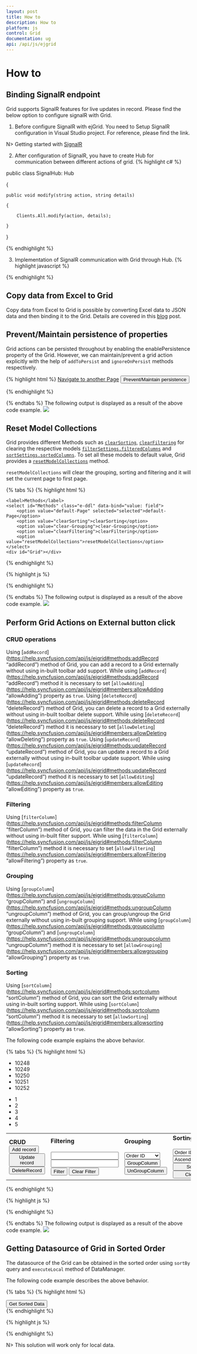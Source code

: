 ```yaml
---
layout: post
title: How to
description: How to
platform: js
control: Grid
documentation: ug
api: /api/js/ejgrid
---
```

# How to

## Binding SignalR endpoint

Grid  supports SignalR features for live updates in record. Please find the below option to configure signalR with Grid. 

1) Before configure SignalR with ejGrid. You need to Setup SignalR configuration in Visual Studio project. For reference, please find the link.

N> Getting started with [SignalR](http://www.asp.net/signalr/overview/getting-started/tutorial-getting-started-with-signalr#setup "signalr") 



2) After configuration of SignalR, you have to create Hub for communication between different actions of grid. 
{% highlight c# %}

public class SignalHub: Hub

{

	public void modify(string action, string details)

	{

		Clients.All.modify(action, details);

	}

}

{% endhighlight %}

3) Implementation of SignalR communication with Grid through Hub.
{% highlight javascript %}

<div id="Grid"></div>
<script type="text/javascript">
  $(function () {
      var data = ej.DataManager(window.gridData).executeLocal(ej.Query().take(50));
      $("#Editing").ejGrid({
          dataSource: data,
          allowPaging: true,
          allowSorting: true,
          actionComplete: "actionComplete",
          editSettings: {
              allowEditing: true,
              allowAdding: true,
              allowDeleting: true
          },
          toolbarSettings: {
              showToolbar: true,
              toolbarItems: [ej.Grid.ToolBarItems.Add, ej.Grid.ToolBarItems.Edit, ej.Grid.ToolBarItems.Delete, ej.Grid.ToolBarItems.Update, ej.Grid.ToolBarItems.Cancel]
          },
          columns:
              [
                  { field: "OrderID", isPrimaryKey: true, headerText: "Order ID", width: 75, textAlign: ej.TextAlign.Right },
                  { field: "CustomerID", headerText: "Customer ID", width: 80 },
                  { field: "EmployeeID", headerText: "Employee ID", width: 75, textAlign: ej.TextAlign.Right },
                  { field: "Freight", width: 75, format: "{0:C}", textAlign: ej.TextAlign.Right },
                  { field: "ShipCity", headerText: "Ship City", width: 110 }
              ]
      });
      window.signal = $.connection.signalHub;
      window.signal.client.modify = function (action, details) {
          details = JSON.parse(details);
          if (action == "add") $("#Editing").ejGrid("addRecord", details);
          else if (action == "beginedit") $("#Editing").ejGrid("updateRecord", "OrderID", details);
          else $("#Editing").ejGrid("deleteRecord", "OrderID", details);
      };
      $.connection.hub.start().done(function () {
          window.actionComplete = function (args) {
              if (args.requestType == "save" || args.requestType == "delete") window.signal.server.modify(args.requestType == "delete" ? args.requestType : window.previousAction, JSON.stringify(args.rowData));
              if (args.requestType != "delete") window.previousAction = args.requestType;
          }
      });
  });
  
</script>


{% endhighlight %}

## Copy data from Excel to Grid

Copy data from Excel to Grid is possible by converting Excel data to JSON data and then binding it to the Grid. Details are covered in this [blog](https://www.syncfusion.com/blogs/post/Copying-and-Pasting-Excel-Sheet-Data-to-Grid-ASPNET-MVC.aspx) post. 


## Prevent/Maintain persistence of properties

Grid actions can be persisted throughout by enabling the enablePersistence property of the Grid. However, we can maintain/prevent a grid action explicitly with the help of `addToPersist` and `ignoreOnPersist` methods respectively.

{% highlight html %}
<a href="http://www.syncfusion.com">Navigate to another Page</a>
<button id="btn">Prevent/Maintain persistence</button>
<div id="Grid"></div>
    <script type="text/javascript">
        $(function () {
            $("#Grid").ejGrid({
                dataSource: window.gridData,
                allowFiltering: true,
                filterSettings: {filterType: "menu"},
                allowPaging: true,
                allowGrouping: true,
                enablePersistence: true,
                columns: [
                    { field: "OrderID", headerText: "Order ID", width: 75, textAlign: ej.TextAlign.Right },
                    { field: "CustomerID", headerText: "Customer ID", width: 80},
                    { field: "EmployeeID", headerText: "Employee ID", width: 75, textAlign: ej.TextAlign.Right },
                    { field: "Freight", width: 75, format: "{0:C}", textAlign: ej.TextAlign.Right }]
            });
            $("#btn").ejButton({
            click: function(args){
                var gridObj = $("#Grid").ejGrid("instance");//get the gridObject
                // by default the enableAltRow property of the grid is true.
                gridObj.option("model.enableAltRow", false);   //set the enableAltRow property of the grid as false 
                //by default the filterSettings and groupSettings will be persisted upon navigating to another page.
                gridObj.ignoreOnPersist(["filterSettings", "groupSettings"]);// set the properties that are to be prevented from being persisted
                //by default the enableAltRow property of the grid will not be persisted
                gridObj.addToPersist("enableAltRow");// set the properties that are to be maintained for persistence.
            }
            });
        });
  {% endhighlight %}   
  
  So on navigating to another page by clicking on the link, by default the filterSettings and groupSettings will be persisted. But upon clicking the button and navigating, the persist state of the Grid actions are modified.
   
## External Search in Grid

Using [`search`](https://help.syncfusion.com/api/js/ejgrid#methods:search “search”) method of Grid, you can search the string in Grid externally without using in-built toolbar search support. While using [`search`](https://help.syncfusion.com/api/js/ejgrid#methods:search “search”) method it is necessary to set [`allowSearching`](https://help.syncfusion.com/api/js/ejgrid#members:allowsearching “allowSearching”) property as `true`. To clear the searching by external action use  [`clearSearching`](https://help.syncfusion.com/api/js/ejgrid#methods:clearsearching “clearSearching”) method. The following code example explains the above behavior.

{% tabs %}
{% highlight html %}
<div class="content-container-fluid">
    <div class="row">
        <div id="sampleProperties">
            <div class="prop-grid">
                <div class="row">
                    <div class="col-md-3">
                        <input type="text" id="searchString" class="e-ejinputtext" />
                        <input type="button" id="search" value="Searching" />
                        <input type="button" id="clear" value="Clear Searching" />
                    </div>
                </div>
            </div>
        </div>
        <div class="cols-sample-area">
            <div id="Grid"></div>
        </div>
    </div>
</div>


{% endhighlight %}

{% highlight js %}
<script>
    $(function () {
        $("#Grid").ejGrid({
            dataSource: window.gridData,
            allowPaging: true,
            allowSearching: true,
            columns: [
            { field: "OrderID" },
            { field: "CustomerID" },
            { field: "EmployeeID" },
            { field: "Freight" },
            { field: "ShipCity" },
            { field: "ShipCountry" }
            ]
        });
        $("#search").ejButton({ click: "onSearching" });
        $("#clear").ejButton({ click: "onClearing" });
    });
    function onSearching(args) {
        var obj = $("#Grid").ejGrid("instance");
        var val = $("#searchString").val();
        obj.search(val);
    }
    function onClearing(args){
        var obj = $("#Grid").ejGrid("instance");
        $("#searchString").val("");
        obj.clearSearching();
    }
</script>


{% endhighlight %}

{% endtabs %}
The following output is displayed as a result of the above code example.
![](externalsearch_images/externalsearch_img1.png)

## Reset Model Collections

Grid provides different Methods such as [`clearSorting`](https://help.syncfusion.com/api/js/ejgrid#methods:clearsorting "clearSorting"), [`clearFiltering`](https://help.syncfusion.com/api/js/ejgrid#methods:clearfiltering "clearFiltering") for clearing the respective models [`filterSettings.filteredColumns`](https://help.syncfusion.com/api/js/ejgrid#members:filtersettings-filteredcolumns "filteredColumns") and [`sortSettings.sortedColumns`](https://help.syncfusion.com/api/js/ejgrid#members:sortsettings-sortedcolumns "sortedColumns"). To set all these models to default value, Grid provides a [`resetModelCollections`](https://help.syncfusion.com/api/js/ejgrid#methods:resetmodelcollections "resetModelCollections") method. 

`resetModelCollections` will clear the grouping, sorting and filtering and it will set the current page to first page. 

{% tabs %}
{% highlight html %}

	<label>Methods</label>
	<select id="Methods" class="e-ddl" data-bind="value: field">
		<option value="default-Page" selected="selected">default-Page</option>
		<option value="clearSorting">clearSorting</option>
		<option value="clear-Grouping">clear-Grouping</option>
		<option value="clearFiltering">clearFiltering</option>
		<option value="resetModelCollections">resetModelCollections</option>
	</select>
    <div id="Grid"></div>

{% endhighlight %}

{% highlight js %}
    <script type="text/javascript">
        $(function () {
			$("#Methods").ejDropDownList({
				watermarkText: "Select Methods",
				width: "100%",
				change: function(args){
					var gridObj = $("#Grid").ejGrid("instance");
					if(args.selectedText == "default-Page") {
					    gridObj.model.pageSettings.currentPage = 1;
					    gridObj.refreshContent();
					}
					else if(args.selectedText == "clearSorting") gridObj.clearSorting();
					else if(args.selectedText == "clear-Grouping") {
					    gridObj.model.groupSettings.groupedColumns = [];
					    gridObj.refreshContent();
					}
					else if(args.selectedText == "clearFiltering") gridObj.clearFiltering();
					else { 
					    gridObj.resetModelCollections();
					    gridObj.refreshContent();
					}
					//clearSorting and clearFiltering methods will refresh the content on its own actions
					//resetModelCollections method and other actions requires, refreshContent method to refresh the content
				}
			});

            $("#Grid").ejGrid({
                dataSource: window.gridData,
                allowPaging: true,
				pageSettings: { currentPage: 3, pageSize: 8 },
                allowSorting: true,
				sortSettings: { sortedColumns: [{field: "OrderID", direction: "ascending"}] },
				allowGrouping: true, 
				groupSettings: { groupedColumns: ["OrderID"] },
                allowFiltering: true,
                filterSettings: { filterType: "excel", 
					filteredColumns: [{ field: "ShipCity", operator: "startswith", value: "r", predicate: "and", matchCase: true }]  
				}, 
				columns: [
				   { field: "OrderID", headerText: "Order ID", textAlign: ej.TextAlign.Right },
				   { field: "EmployeeID", headerText: 'Employee ID', textAlign: ej.TextAlign.Right },
				   { field: "OrderDate", headerText: 'Order Date', format:"{0:dd/MM/yyyy}", textAlign: ej.TextAlign.Right },
				   { field: "CustomerID", headerText: 'Customer ID' },
				   { field: "Freight", headerText: 'Freight', format: "{0:C}", textAlign: ej.TextAlign.Right },
				   { field: "ShipCity", headerText: 'Ship City' }
                ]
            });
        });
    </script>


{% endhighlight %}

{% endtabs %}


The following output is displayed as a result of the above code example.
![](externalsearch_images/ResetModel.png)

## Hierarchy Grid with different foreignKeyField in parent and child table

The `queryString` property is used to filter the childGrid data based on value in parent Grid data. But when the field name provided in `queryString` does not exists in Child Grid, then `foreignKeyField` property is used to filter the childGrid data. If the foreign key column name differs for parent and child grid then use `foreignKeyField` property of Grid.

The following code example explains the above behavior.

{% highlight html %}
<div id="Grid"></div>
    <script type="text/javascript">
        $(function () {
            var Parent =[{EmployeeID:1,FirstName:"Nancy",City:"Seattle",Country:"USA"},
                            {EmployeeID:2,FirstName:"Andrew",City:"Tahoma",Country:"USA"},
                            {EmployeeID:3,FirstName:"Margret",City:"Seattle",Country:"USA"},
                            {EmployeeID:4,FirstName:"Janet",City:"Seattle",Country:"USA"}];
                            
            var Child = [{OrderID:10248,CustomerName :"Nancy",CustomerID:"VINET",ShipCity:"Graz",ShipName:"Ernst Handel"},
                            {OrderID:10249,CustomerName :"Tahoma",CustomerID:"ANATR",ShipCity:"Oulu",ShipName:"Wartier"},
                            {OrderID:10251,CustomerName :"Seattle",CustomerID:"HANAR",ShipCity:"Bergamo",ShipName:"QUICK-Stop"}];            
                            
            $("#Grid").ejGrid({
                dataSource: Parent,
                allowSorting: true,
                columns: [
                         { field: "EmployeeID", headerText: 'Employee ID', textAlign: ej.TextAlign.Right, width: 75 },
                         { field: "FirstName", headerText: 'First Name', textAlign: ej.TextAlign.Left, width: 100 },
                         { field: "City", headerText: 'City', textAlign: ej.TextAlign.Left, width: 100 },
                         { field: "Country", headerText: 'Country', textAlign: ej.TextAlign.Left, width: 100 }
                ],
                childGrid: {
                    dataSource: child,
                    queryString: "FirstName",
                    foreignKeyField:"CustomerName",
                    allowPaging: true,
                    columns: [
                             { field: "OrderID", headerText: 'Order ID', textAlign: ej.TextAlign.Right, width: 75 },
                             { field: "ShipCity", headerText: 'Ship City', textAlign: ej.TextAlign.Left, width: 100 },
                             { field: "CustomerName", headerText: 'First Name', textAlign: ej.TextAlign.Left, width: 100 },
                             { field: "CustomerID", headerText: 'Customer ID', textAlign: ej.TextAlign.Left, width: 120 },
                             { field: "ShipName", headerText: 'Ship Name', textAlign: ej.TextAlign.Left, width: 100 }
                    ],
                    
                },
            });
        });
    </script>
  {% endhighlight %}   
  
The following output is displayed as a result of the above code example.
![](Hierarchy-Grid_images/Hierarchy-Grid_images2.png)

## Display other Syncfusion controls in Grid columns

We can display the other Syncfusion controls using [`template`](https://help.syncfusion.com/api/js/ejgrid#members:columns-template "template") property of Grid columns and [`templateRefresh`](https://help.syncfusion.com/api/js/ejgrid#events:templaterefresh "templateRefresh") event of ejGrid control.

{% tabs %}
{% highlight html %}

<div class="content-container-fluid">
        <div class="row">
            <div class="cols-sample-area">
                <script type="text/x-jsrender" id="columnTemplate">

                    {{"{{"}}if EmployeeID<3{{}}}}

                    <input type="text" class="rating" value="3" />

                    {{"{{"}}else EmployeeID>2 && EmployeeID<5{{}}}}

                    <input type="text" class="rating" value="3" />

                    {{"{{"}}else EmployeeID>4{{}}}}

                    <input type="text" class="rating" value="5" />

                    {{"{{"}}/if{{}}}}
                </script>
                <div id="Grid"></div>
            </div>
        </div>
    </div>
    
{% endhighlight %}

{% highlight js %}

<script>
    $(function () {
        $("#Grid").ejGrid({
            // the datasource "window.employeeView" is referred from jsondata.min.js
            dataSource: window.employeeView,
            allowPaging: true,
            columns: [
                { headerText: "Employee Rating", template: "#columnTemplate", width: 150 },
                { field: "EmployeeID", headerText: "Employee ID", width: 90 },
                { field: "FirstName", headerText: "First Name", width: 90 },
                { field: "LastName", headerText: "Last Name", width: 90 },
                { field: "Country", headerText: "Country", width: 80 }
            ],
            templateRefresh: "template",
        });
    });
    function template(args) {
        $(args.cell).find(".rating").ejRating({ allowReset: false });
    }
</script>

{% endhighlight %}

{% endtabs %}
The following output is displayed as a result of the above code example.
![](Display_Other_controls_images/Display_Other_controls_img1.png)

## Perform Grid Actions on External button click

### CRUD operations

Using [`addRecord`](https://help.syncfusion.com/api/js/ejgrid#methods:addRecord “addRecord”) method of Grid, you can add a record to a Grid externally without using in-built toolbar add support. While using [`addRecord`](https://help.syncfusion.com/api/js/ejgrid#methods:addRecord “addRecord”) method it is necessary to set [`allowAdding`](https://help.syncfusion.com/api/js/ejgrid#members:allowAdding “allowAdding”) property as `true`.
Using [`deleteRecord`](https://help.syncfusion.com/api/js/ejgrid#methods:deleteRecord “deleteRecord”) method of Grid, you can delete a record to a Grid externally without using in-built toolbar delete support. While using [`deleteRecord`](https://help.syncfusion.com/api/js/ejgrid#methods:deleteRecord “deleteRecord”) method it is necessary to set [`allowDeleting`](https://help.syncfusion.com/api/js/ejgrid#members:allowDeleting “allowDeleting”) property as `true`.
Using [`updateRecord`](https://help.syncfusion.com/api/js/ejgrid#methods:updateRecord “updateRecord”) method of Grid, you can update a record to a Grid externally without using in-built toolbar update support. While using [`updateRecord`](https://help.syncfusion.com/api/js/ejgrid#methods:updateRecord “updateRecord”) method it is necessary to set [`allowEditing`](https://help.syncfusion.com/api/js/ejgrid#members:allowEditing “allowEditing”) property as `true`.

### Filtering

Using [`filterColumn`](https://help.syncfusion.com/api/js/ejgrid#methods:filterColumn “filterColumn”) method of Grid, you can filter the data in the Grid externally without using in-built filter support. While using [`filterColumn`](https://help.syncfusion.com/api/js/ejgrid#methods:filterColumn “filterColumn”) method it is necessary to set [`allowFiltering`](https://help.syncfusion.com/api/js/ejgrid#members:allowFiltering “allowFiltering”) property as `true`.

### Grouping

Using [`groupColumn`](https://help.syncfusion.com/api/js/ejgrid#methods:groupColumn “groupColumn”) and [`ungroupColumn`](https://help.syncfusion.com/api/js/ejgrid#methods:ungroupColumn “ungroupColumn”) method of Grid, you can group/ungroup the Grid externally without using in-built grouping support. While using [`groupColumn`](https://help.syncfusion.com/api/js/ejgrid#methods:groupcolumn “groupColumn”) and [`ungroupColumn`](https://help.syncfusion.com/api/js/ejgrid#methods:ungroupcolumn “ungroupColumn”) method it is necessary to set [`allowGrouping`](https://help.syncfusion.com/api/js/ejgrid#members:allowgrouping “allowGrouping”) property as `true`.

### Sorting

Using [`sortColumn`](https://help.syncfusion.com/api/js/ejgrid#methods:sortcolumn “sortColumn”) method of Grid, you can sort the Grid externally without using in-built sorting support. While using [`sortColumn`](https://help.syncfusion.com/api/js/ejgrid#methods:sortcolumn “sortColumn”) method it is necessary to set [`allowSorting`](https://help.syncfusion.com/api/js/ejgrid#members:allowsorting “allowSorting”) property as `true`.

The following code example explains the above behavior.

{% tabs %}
{% highlight html %}
<table>
    <tr>
        <td><b>CRUD</b><br><button id="AddRecord">Add record</button><br><button id="UpdateRecord">Update record</button><br><button id="DeleteRecord">DeleteRecord</button></td>
        <td><b>Filtering</b><br><br><input type="text" id="filterOne" /><input type="text" id="filterTwo" /><button id="filter">Filter</button> <button id="ClearFilter">Clear Filter</button></td>
        <div id="Order"><ul><li>10248</li><li>10249</li><li>10250</li><li>10251</li><li>10252</li></ul></div>
        <div id="Employee"><ul><li>1</li><li>2</li><li>3</li><li>4</li><li>5</li></ul></div>
        <td><b>Grouping</b><br><br>
            <select id="columnName" class="e-ddl" data-bind="value: field">
                <option value="OrderID" selected="selected">Order ID</option>
                <option value="CustomerID">Customer ID</option>
                <option value="Freight">Freight</option>
                <option value="ShipName">Ship Name</option>
                <option value="Verified">Verified</option>
            </select><br>
            <button id="groupColumn">GroupColumn</button>
            <button id="unGroupColumn">UnGroupColumn</button>
        </td>
        <td><b>Sorting</b><br><br>
            <select id="sortColumnName" class="e-ddl" style="width: 100px" data-bind="value: field">
                <option value="OrderID" selected="selected">Order ID</option>
                <option value="CustomerID">Customer ID</option>
                <option value="EmployeeID">Employee ID</option>
                <option value="Freight">Freight</option>
                <option value="OrderDate">Order Date</option>
            </select>
            <select id="directions" class="e-ddl" style="width: 100px" data-bind="value: field">
                <option value="ascending" selected="selected">Ascending</option>
                <option value="descending">Descending</option>
            </select>
            <button id="doSorting" style="width: 100px">Sort</button>
            <button id="clearSort" style="width: 100px">Clear</button>
        </td>
    </tr>
</table>
<div id="Grid"></div>

{% endhighlight %}

{% highlight js %}
<script type="text/javascript">
    $("#Grid").ejGrid({
        dataSource : window.gridData,
        allowPaging : true,
        isResponsive:true,
        allowSearching:true,
        allowFiltering:true,
        allowGrouping:true, 
        allowReordering:true,
        allowSorting:true,
        editSettings : {
            allowEditing : true,
            allowAdding : true,
            allowDeleting : true,
            editMode : "normal"
        },
        toolbarSettings : {
            showToolbar : true,
            toolbarItems : ["add", "edit", "delete", "update", "cancel"]
        },
        columns : [{ field: "OrderID", headerText: "Order ID",isPrimaryKey:true, width: 70 },
                   { field: "CustomerID", headerText: "Customer ID", width: 70 },
                   { field: "EmployeeID", headerText: "Employee ID", width: 70},
                   { field: "Freight", headerText: "Freight", width: 70},
                   { field: "OrderDate", headerText: "Order Date", width: 70}]
    });
    $('#filterOne').ejDropDownList({ targetID: "Order", watermarkText:"Select Filter value one", width: "230"});
    $('#filterTwo').ejDropDownList({ targetID: "Employee", watermarkText:"Select Filter value two", width: "230"});
    $("#columnName").ejDropDownList({ width: "115", selectedItemIndex: 0, change: "Grouping" });
    $("#groupColumn").ejButton({ size: "medium", click: "clickGroup", width: "100px" });
    $("#filter").ejButton({ size: "medium", click: "Filter", width: "100px" });
    $("#unGroupColumn").ejButton({ size: "medium", click: "clickGroup", width: "115px" });
    $("#AddRecord").ejButton({ size: "medium", click: "addRecord", width: "100px" });
    $("#DeleteRecord").ejButton({ size: "medium", click: "deleteRecord", width: "100px" });
    $("#UpdateRecord").ejButton({ size: "medium", click: "updateRecord", width: "100px" });
    $("#ClearFilter").ejButton({ size: "medium", click: "clearFilter", width: "100px" });
    $("#unGroupColumn").ejButton("disable");
    $("#sortColumnName").ejDropDownList({ width: "120" });
    $("#directions").ejDropDownList({ width: "120" });
    $("#sortColumnName").ejDropDownList("option",{"selectedItemIndex":1});
    $("#directions").ejDropDownList("option", { "selectedItemIndex": 0 });
    $("#doSorting,#clearSort").ejButton({ "click": "Sort", width: "100" });
    function addRecord(){
        var gridObj = $('#Grid').data("ejGrid");
        gridObj.addRecord({ "OrderID": 12333 });
    }
    function deleteRecord(){
        var gridObj = $('#Grid').data("ejGrid");
        gridObj.deleteRecord("OrderID", { OrderID: gridObj.model.dataSource[gridObj.model.selectedRowIndex].OrderID }); 
    }
    function updateRecord(){
        var gridObj = $('#Grid').data("ejGrid");
        gridObj.updateRecord("OrderID", { OrderID: 10249, EmployeeID: 3 }); 
    }
    var group = true;
    function Filter(args) {
        var gridObj = $("#Grid").data("ejGrid");
        var one = $('#filterOne').data("ejDropDownList");
        var two = $('#filterTwo').data("ejDropDownList");
        var One = one.getValue();
        var Two = two.getValue();
        gridObj.filterColumn([{field:"OrderID",operator:"equal",value:One,predicate:"and", matchcase:true},{field:"EmployeeID",operator:"equal",value:Two,predicate:"and", matchcase:true}]);
    }
    function clearFilter(args) {
        var gridObj = $("#Grid").data("ejGrid");
        gridObj.clearFiltering();
    }
    function Sort(args) {
        var gridObj = $("#Grid").data("ejGrid");
        var columnName = $("#sortColumnName").data("ejDropDownList")._selectedValue;
        var sortDirection = $("#directions").data("ejDropDownList")._selectedValue;
        if (this.element.attr("id") == "doSorting") {
            gridObj.sortColumn(columnName, sortDirection);
        }
        else {
            gridObj.clearSorting();
        }
    }
    function Grouping() {
        var gridObj = $("#Grid").data("ejGrid");
        var columnName = $("#columnName").ejDropDownList("getSelectedValue");
        if ($.inArray(columnName, gridObj.model.groupSettings.groupedColumns) != -1) {
            $("#unGroupColumn").ejButton("enable");
            $("#groupColumn").ejButton("disable");
        }
        else {
            $("#groupColumn").ejButton("enable");
            $("#unGroupColumn").ejButton("disable");
        }
    }
    function clickGroup(args) {
        var gridObj = $("#Grid").data("ejGrid");
        var columnName = $("#columnName").ejDropDownList("getSelectedValue");
        if (this.element.attr("id") == "groupColumn") {
            gridObj.groupColumn(columnName);
            if (group) {
                $("#groupColumn").ejButton("disable");
                $("#unGroupColumn").ejButton("enable");
            }
        }
        else {
            gridObj.ungroupColumn(columnName);
            group = true;
            $("#unGroupColumn").ejButton("disable");
            $("#groupColumn").ejButton("enable");
        }
    }
</script>

{% endhighlight %}

{% endtabs %}
The following output is displayed as a result of the above code example.
![](externalsearch_images/Actionswithexternalbutton_img1.png)


## Getting Datasource of Grid in Sorted Order

The datasource of the Grid can be obtained in the sorted order using `sortBy` query and `executeLocal` method of DataManager.

The following code example describes the above behavior.

{% tabs %}
{% highlight html %}
<div class="content-container-fluid">
    <div class="row">
        <div id="sampleProperties">
            <div class="prop-grid">
                <div class="row">
                    <div class="col-md-3">
                        <input type="button" id="Sort" value="Get Sorted Data" />
                    </div>
                </div>
            </div>
        </div>
        <div class="cols-sample-area">
            <div id="Grid"></div>
        </div>
    </div>
</div>
{% endhighlight %}

{% highlight js %}
<script>
    $(function () {
        $("#Grid").ejGrid({
            dataSource: window.gridData,
            allowPaging: true,
            allowSorting: true,
            columns: [
            { field: "OrderID" },
            { field: "CustomerID" },
            { field: "EmployeeID" },
            { field: "Freight" },
            { field: "ShipCity" },
            { field: "ShipCountry" }
            ]
        });
        $("#sort").ejButton({ click: "GetSortedData" });
    });
    function GetSortedData(args) {
            var obj = $(".e-grid").ejGrid("instance");                    
            if(obj.model.sortSettings.sortedColumns.length){        
                  var SortedColumn = obj.model.sortSettings.sortedColumns[0].field; 
                  var SortDirection = obj.model.sortSettings.sortedColumns[0].direction; 
                  var query = ej.Query().sortBy(SortedColumn, SortDirection, false); 
                  var SortedDatasource = ej.DataManager(obj.model.dataSource).executeLocal(query); 
    }
}
</script>
{% endhighlight %}

N> This solution will work only for local data.

